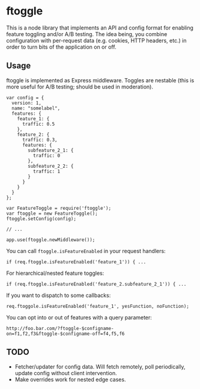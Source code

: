 # ftoggle

This is a node library that implements an API and config format for enabling feature toggling and/or A/B testing.  The idea being, you combine configuration with per-request data (e.g. cookies, HTTP headers, etc.) in order to turn bits of the application on or off.

## Usage

ftoggle is implemented as Express middleware. Toggles are nestable (this is more useful for A/B testing; should be used in moderation).

```
var config = {
  version: 1,
  name: "somelabel",
  features: {
    feature_1: {
      traffic: 0.5
    },
    feature_2: {
      traffic: 0.3,
      features: {
        subfeature_2_1: {
          traffic: 0
        },
        subfeature_2_2: {
          traffic: 1 
        }
      }
    }
  }
};

var FeatureToggle = require('ftoggle');
var ftoggle = new FeatureToggle();
ftoggle.setConfig(config);

// ...

app.use(ftoggle.newMiddleware());

```

You can call ```ftoggle.isFeatureEnabled``` in your request handlers:

```
if (req.ftoggle.isFeatureEnabled('feature_1')) { ...
```

For hierarchical/nested feature toggles:

```
if (req.ftoggle.isFeatureEnabled('feature_2.subfeature_2_1')) { ...
```

If you want to dispatch to some callbacks:

```
req.ftoggole.isFeatureEnabled('feature_1', yesFunction, noFunction);
```

You can opt into or out of features with a query parameter:

```
http://foo.bar.com/?ftoggle-$configname-on=f1,f2,f3&ftoggle-$configname-off=f4,f5,f6
```

## TODO

 * Fetcher/updater for config data. Will fetch remotely, poll periodically, update config without client intervention.
 * Make overrides work for nested edge cases.
